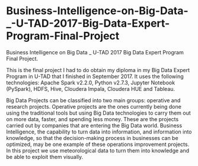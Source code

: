 # Business-Intelligence-on-Big-Data-_-U-TAD-2017-Big-Data-Expert-Program-Final-Project

Business Intelligence on Big Data _ U-TAD 2017 Big Data Expert Program Final Project.

This is the final project I had to do obtain my diploma in my Big Data Expert Program in U-TAD that I finished in September 2017. 
It uses the following technologies: Apache Spark v2.2.0, Python v2.7.3, Jupyter Notebook (PySpark), HDFS, Hive, Cloudera Impala, 
Cloudera HUE and Tableau.

Big Data Projects can be classified into two main groups: operative and research projects. Operative projects are the ones currently 
being done using the traditional tools but using Big Data technologies to carry them out on more data, faster, and spending less money. 
These are the projects carried out by companies that are entering the Big Data world. Business Intelligence, the capability to turn data 
into information, and information into knowledge, so that the decision-making process in businesses can be optimized, may be one example 
of these operations improvement projects. In this project we use meteorological data to turn them into knowledge and be able to exploit 
them visually.
